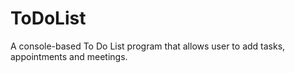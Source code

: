# ToDoList
A console-based To Do List program that allows user to add tasks, appointments and meetings. 
